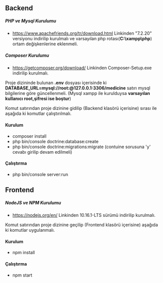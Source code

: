 ## Backend

##### PHP ve Mysql Kurulumu
- https://www.apachefriends.org/tr/download.html
Linkinden "7.2.20" versiyonu indirilip kurulmalı ve varsayılan php rotası(**C:\xampp\php**) ortam değişkenlerine eklenmeli.

##### Composer Kurulumu
- https://getcomposer.org/download/
Linkinden Composer-Setup.exe indirilip kurulmalı.

Proje dizininde bulunan **.env** dosyası içerisinde ki **DATABASE_URL=mysql://root:@127.0.0.1:3306/medicine** satırı mysql bilgilerine göre
güncellenmeli. (Mysql xampp ile kurulduysa **varsayılan kullanıcı root,şifresi ise boştur**)

Komut satırından proje dizinine gidilip (Backend klasörü içerisine) sırası ile aşağıda ki komutlar çalıştırılmalı.
#### Kurulum
- composer install
- php bin/console doctrine:database:create
- php bin/console doctrine:migrations:migrate (contuine sorusuna 'y' cevabı girilip devam edilmeli)
#### Çalıştırma
- php bin/console server:run

## Frontend
##### NodeJS ve NPM Kurulumu
- https://nodejs.org/en/
Linkinden 10.16.1-LTS sürümü indirilip kurulmalı.

Komut satırından proje dizinine geçilip (Frontend klasörü içerisine) aşağıda ki komutlar uygulanmalı.
#### Kurulum
- npm install
#### Çalıştırma
- npm start
